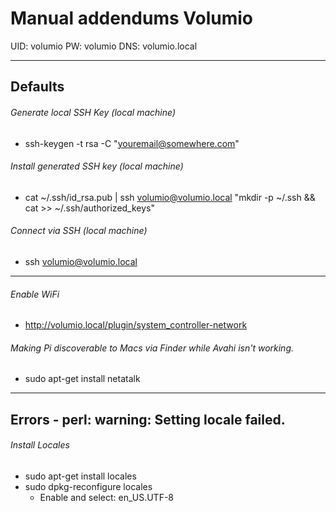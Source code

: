 # Manual addendums Volumio
UID: volumio     PW: volumio     DNS: volumio.local

-----

## Defaults

###### Generate local SSH Key (local machine)
- ssh-keygen -t rsa -C "youremail@somewhere.com"

###### Install generated SSH key  (local machine)
- cat ~/.ssh/id_rsa.pub | ssh volumio@volumio.local "mkdir -p ~/.ssh && cat >>  ~/.ssh/authorized_keys"

###### Connect via SSH (local machine)
- ssh volumio@volumio.local

-----

###### Enable WiFi
- http://volumio.local/plugin/system_controller-network

###### Making Pi discoverable to Macs via Finder while Avahi isn't working.
- sudo apt-get install netatalk

-----

## Errors - perl: warning: Setting locale failed.

###### Install Locales
- sudo apt-get install locales
- sudo dpkg-reconfigure locales
  - Enable and select: en_US.UTF-8
